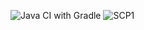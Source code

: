 ![Java CI with Gradle](https://github.com/AlarakMortiferum/task-2.3/actions/workflows/gradle.yml/badge.svg)
![SCP1](https://github.com/user-attachments/assets/ed583ad4-6a7d-4abc-9c93-7ebdf757e501)
